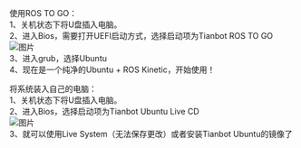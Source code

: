 使用ROS TO GO：  
1、关机状态下将U盘插入电脑。  
2、进入Bios，需要打开UEFI启动方式，选择启动项为Tianbot ROS TO GO  
![图片](https://images-cdn.shimo.im/mO3FawSWzyks98el/proxy.jfif!thumbnail)  
3、进入grub，选择Ubuntu  
4、现在是一个纯净的Ubuntu + ROS Kinetic，开始使用！  

将系统装入自己的电脑：  
1、关机状态下将U盘插入电脑。  
2、进入Bios，选择启动项为Tianbot Ubuntu Live CD  
![图片](https://images-cdn.shimo.im/paITRmYTbIE7b2Z4/VirtualBox_Tianbot_ROS_to_Go_13_10_2018_16_20_47.png!thumbnail)  
3、就可以使用Live System（无法保存更改）或者安装Tianbot Ubuntu的镜像了  

